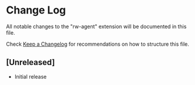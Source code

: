 # Change Log

All notable changes to the "rw-agent" extension will be documented in this file.

Check [Keep a Changelog](http://keepachangelog.com/) for recommendations on how to structure this file.

## [Unreleased]

- Initial release